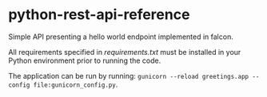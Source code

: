 # python-rest-api-reference


Simple API presenting a hello world endpoint implemented in falcon.

All requirements specified in _requirements.txt_ must be installed
in your Python environment prior to running the code.

The application can be run by running: `gunicorn --reload greetings.app --config file:gunicorn_config.py`.
